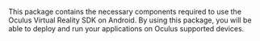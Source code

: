 This package contains the necessary components required to use the Oculus Virtual Reality SDK on Android. By using this package, you will be able to deploy and run your applications on Oculus supported devices.
